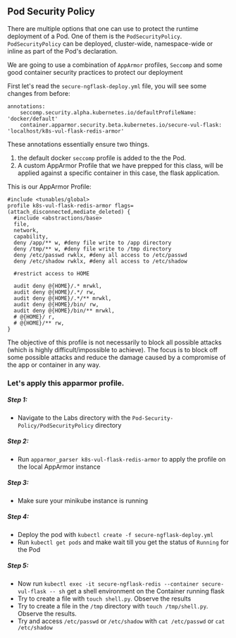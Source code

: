 ## Pod Security Policy

There are multiple options that one can use to protect the runtime deployment of a Pod. One of them is the `PodSecurityPolicy`.
`PodSecurityPolicy` can be deployed, cluster-wide, namespace-wide or inline as part of the Pod's declaration.

We are going to use a combination of `AppArmor` profiles, `Seccomp` and some good container security practices to protect our deployment

First let's read the `secure-ngflask-deploy.yml` file, you will see some changes from before:

```
annotations:
    seccomp.security.alpha.kubernetes.io/defaultProfileName:  'docker/default'
    container.apparmor.security.beta.kubernetes.io/secure-vul-flask: 'localhost/k8s-vul-flask-redis-armor'

```

These annotations essentially ensure two things.
1. the default docker `seccomp` profile is added to the the Pod.
2. A custom AppArmor Profile that we have prepped for this class, will be applied against a specific container in this case, the flask application.

This is our AppArmor Profile:

```
#include <tunables/global>
profile k8s-vul-flask-redis-armor flags=(attach_disconnected,mediate_deleted) {
  #include <abstractions/base>
  file,
  network,
  capability,
  deny /app/** w, #deny file write to /app directory
  deny /tmp/** w, #deny file write to /tmp directory
  deny /etc/passwd rwklx, #deny all access to /etc/passwd
  deny /etc/shadow rwklx, #deny all access to /etc/shadow

  #restrict access to HOME

  audit deny @{HOME}/.* mrwkl,
  audit deny @{HOME}/.*/ rw,
  audit deny @{HOME}/.*/** mrwkl,
  audit deny @{HOME}/bin/ rw,
  audit deny @{HOME}/bin/** mrwkl,
  # @{HOME}/ r,
  # @{HOME}/** rw,
}
```

The objective of this profile is not necessarily to block all possible attacks (which is highly difficult/impossible to achieve).
The focus is to block off some possible attacks and reduce the damage caused by a compromise of the app or container in any way.

### Let's apply this apparmor profile.
##### Step 1:
* Navigate to the Labs directory with the `Pod-Security-Policy/PodSecurityPolicy` directory

##### Step 2:
* Run `apparmor_parser k8s-vul-flask-redis-armor` to apply the profile on the local AppArmor instance

##### Step 3:
* Make sure your minikube instance is running

##### Step 4:
* Deploy the pod with `kubectl create -f secure-ngflask-deploy.yml`
* Run `kubectl get pods` and make wait till you get the status of `Running` for the Pod

##### Step 5:
* Now run `kubectl exec -it secure-ngflask-redis --container secure-vul-flask -- sh` get a shell environment on the Container running flask
* Try to create a file with `touch shell.py`. Observe the results
* Try to create a file in the `/tmp` directory with `touch /tmp/shell.py`. Observe the results.
* Try and access `/etc/passwd` or `/etc/shadow` with `cat /etc/passwd` or `cat /etc/shadow`
